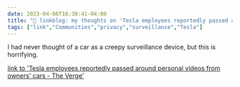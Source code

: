 ---date: 2023-04-06T16:38:41-04:00title: "🔗 linkblog: my thoughts on 'Tesla employees reportedly passed around personal videos from owners’ cars - The Verge'"tags: ["link","Communities","privacy","surveillance","Tesla"]---I had never thought of a car as a creepy surveillance device, but this is horrifying.   [link to 'Tesla employees reportedly passed around personal videos from owners’ cars - The Verge'](https://www.theverge.com/2023/4/6/23672760/tesla-employees-share-vehicle-recordings-privacy)